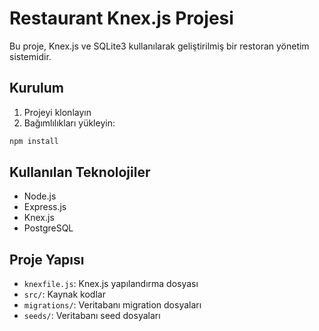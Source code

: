 # Restaurant Knex.js Projesi

Bu proje, Knex.js ve SQLite3 kullanılarak geliştirilmiş bir restoran yönetim sistemidir.

## Kurulum

1. Projeyi klonlayın
2. Bağımlılıkları yükleyin:
```bash
npm install
```

## Kullanılan Teknolojiler

- Node.js
- Express.js
- Knex.js
- PostgreSQL

## Proje Yapısı

- `knexfile.js`: Knex.js yapılandırma dosyası
- `src/`: Kaynak kodlar
- `migrations/`: Veritabanı migration dosyaları
- `seeds/`: Veritabanı seed dosyaları 